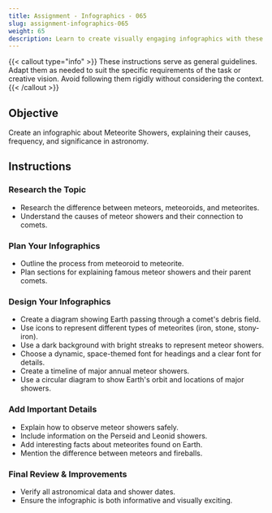 ```yaml
---
title: Assignment - Infographics - 065
slug: assignment-infographics-065
weight: 65
description: Learn to create visually engaging infographics with these practical ICT assignments designed to enhance creativity, critical thinking, and digital communication skills. Perfect for mastering infographic tools and presenting complex ideas effectively.
---
```


{{< callout type="info" >}}
These instructions serve as general guidelines. Adapt them as needed to suit the specific requirements of the task or creative vision. Avoid following them rigidly without considering the context.
{{< /callout >}}


## Objective

Create an infographic about Meteorite Showers, explaining their causes, frequency, and significance in astronomy.

## Instructions

### Research the Topic

- Research the difference between meteors, meteoroids, and meteorites.
- Understand the causes of meteor showers and their connection to comets.

### Plan Your Infographics

- Outline the process from meteoroid to meteorite.
- Plan sections for explaining famous meteor showers and their parent comets.

### Design Your Infographics

- Create a diagram showing Earth passing through a comet's debris field.
- Use icons to represent different types of meteorites (iron, stone, stony-iron).
- Use a dark background with bright streaks to represent meteor showers.
- Choose a dynamic, space-themed font for headings and a clear font for details.
- Create a timeline of major annual meteor showers.
- Use a circular diagram to show Earth's orbit and locations of major showers.

### Add Important Details

- Explain how to observe meteor showers safely.
- Include information on the Perseid and Leonid showers.
- Add interesting facts about meteorites found on Earth.
- Mention the difference between meteors and fireballs.

### Final Review & Improvements

- Verify all astronomical data and shower dates.
- Ensure the infographic is both informative and visually exciting.

